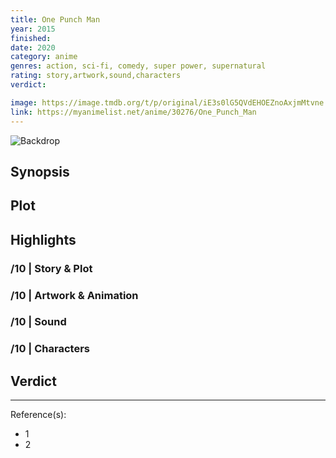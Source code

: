 ```yaml
---
title: One Punch Man
year: 2015
finished:
date: 2020
category: anime
genres: action, sci-fi, comedy, super power, supernatural
rating: story,artwork,sound,characters
verdict:

image: https://image.tmdb.org/t/p/original/iE3s0lG5QVdEHOEZnoAxjmMtvne.jpg
link: https://myanimelist.net/anime/30276/One_Punch_Man
---
```


![Backdrop]()

## Synopsis

## Plot

## Highlights

### /10 | Story & Plot

### /10 | Artwork & Animation

### /10 | Sound

### /10 | Characters

## Verdict

<!-- SPOILERS -->

<!-- CLOSING -->

---
Reference(s):

- 1
- 2
